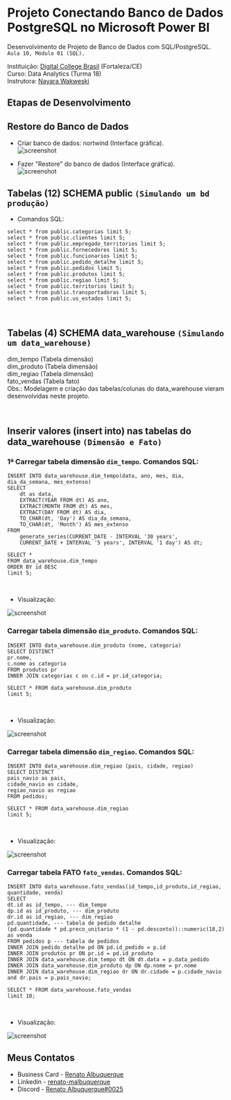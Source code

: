 # Projeto Conectando Banco de Dados PostgreSQL no Microsoft Power BI

Desenvolvimento de Projeto de Banco de Dados com SQL/PostgreSQL.<br> 
`Aula 10, Módulo 01 (SQL).` 

Instituição: [Digital College Brasil](https://digitalcollege.com.br/) (Fortaleza/CE) <br>
Curso: Data Analytics (Turma 18) <br>
Instrutora: [Nayara Wakweski](https://github.com/NayaraWakewski) <br>

## Etapas de Desenvolvimento

## Restore do Banco de Dados
- Criar banco de dados: nortwind (Interface gráfica). <br>
![screenshot](/images/create_database.png) <br>

- Fazer "Restore" do banco de dados (Interface gráfica). <br>
![screenshot](/images/restore.png) <br>

## Tabelas (12) SCHEMA public `(Simulando um bd produção)`
- Comandos SQL: <br>
```
select * from public.categorias limit 5;
select * from public.clientes limit 5;
select * from public.empregado_territorios limit 5;
select * from public.fornecedores limit 5;
select * from public.funcionarios limit 5;
select * from public.pedido_detalhe limit 5;
select * from public.pedidos limit 5;
select * from public.produtos limit 5;
select * from public.regiao limit 5;
select * from public.territorios limit 5;
select * from public.transportadoras limit 5;
select * from public.us_estados limit 5;
```
<br>

## Tabelas (4) SCHEMA data_warehouse `(Simulando um data_warehouse)`
dim_tempo (Tabela dimensão) <br>
dim_produto (Tabela dimensão) <br>
dim_regiao (Tabela dimensão) <br>
fato_vendas (Tabela fato) <br>
Obs.: Modelagem e criação das tabelas/colunas do data_warehouse vieram desenvolvidas neste projeto.

<br>

## Inserir valores (insert into) nas tabelas do data_warehouse `(Dimensão e Fato)`

### 1ª Carregar tabela dimensão `dim_tempo`. Comandos SQL: <br>
```
INSERT INTO data_warehouse.dim_tempo(data, ano, mes, dia, dia_da_semana, mes_extenso)
SELECT 
	dt as data,
    EXTRACT(YEAR FROM dt) AS ano,
    EXTRACT(MONTH FROM dt) AS mes,
    EXTRACT(DAY FROM dt) AS dia,
    TO_CHAR(dt, 'Day') AS dia_da_semana,
    TO_CHAR(dt, 'Month') AS mes_extenso
FROM
    generate_series(CURRENT_DATE - INTERVAL '30 years', 
	CURRENT_DATE + INTERVAL '5 years', INTERVAL '1 day') AS dt;

SELECT * 
FROM data_warehouse.dim_tempo
ORDER BY id DESC
limit 5;
```
<br>

- Visualização: <br>

![screenshot](/images/dim_tempo.png) <br>

### Carregar tabela dimensão `dim_produto`. Comandos SQL: <br>
```
INSERT INTO data_warehouse.dim_produto (nome, categoria)
SELECT DISTINCT  
pr.nome, 
c.nome as categoria
FROM produtos pr
INNER JOIN categorias c on c.id = pr.id_categoria;

SELECT * FROM data_warehouse.dim_produto
limit 5;
```
<br>

- Visualização: <br>

![screenshot](/images/dim_produto.png) <br>

### Carregar tabela dimensão `dim_regiao`. Comandos SQL: <br>
```
INSERT INTO data_warehouse.dim_regiao (pais, cidade, regiao)
SELECT DISTINCT 
pais_navio as pais, 
cidade_navio as cidade, 
regiao_navio as regiao
FROM pedidos;

SELECT * FROM data_warehouse.dim_regiao
limit 5;
```
<br>

- Visualização: <br>

![screenshot](/images/dim_regiao.png) <br>

### Carregar tabela FATO `fato_vendas`. Comandos SQL: <br>
```
INSERT INTO data_warehouse.fato_vendas(id_tempo,id_produto,id_regiao, quantidade, venda)
SELECT
dt.id as id_tempo, --- dim_tempo
dp.id as id_produto, --- dim_produto
dr.id as id_regiao, --- dim_regiao
pd.quantidade, --- tabela de pedido detalhe
(pd.quantidade * pd.preco_unitario * (1 - pd.desconto))::numeric(18,2) as venda 
FROM pedidos p --- tabela de pedidos
INNER JOIN pedido_detalhe pd ON pd.id_pedido = p.id
INNER JOIN produtos pr ON pr.id = pd.id_produto
INNER JOIN data_warehouse.dim_tempo dt ON dt.data = p.data_pedido
INNER JOIN data_warehouse.dim_produto dp ON dp.nome = pr.nome
INNER JOIN data_warehouse.dim_regiao dr ON dr.cidade = p.cidade_navio and dr.pais = p.pais_navio;

SELECT * FROM data_warehouse.fato_vendas
limit 10;
```
<br>

- Visualização: <br>

![screenshot](/images/fato_vendas.png) <br>

## Meus Contatos

- Business Card - [Renato Albuquerque](https://rma-contacts.vercel.app/)
- Linkedin - [renato-malbuquerque](https://www.linkedin.com/in/renato-malbuquerque/)
- Discord - [Renato Albuquerque#0025](https://discordapp.com/users/992621595547938837)